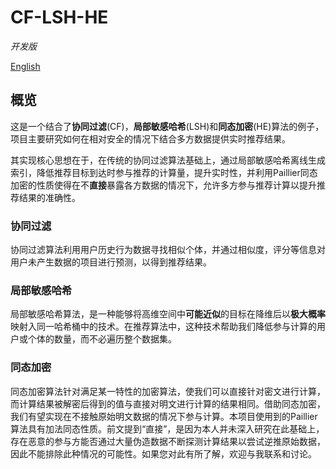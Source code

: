 # CF-LSH-HE
*开发版*

[English](README.md)

## 概览
这是一个结合了**协同过滤**(CF)，**局部敏感哈希**(LSH)和**同态加密**(HE)算法的例子，项目主要研究如何在相对安全的情况下结合多方数据提供实时推荐结果。

其实现核心思想在于，在传统的协同过滤算法基础上，通过局部敏感哈希离线生成索引，降低推荐目标到达时参与推荐的计算量，提升实时性，并利用Paillier同态加密的性质使得在不**直接**暴露各方数据的情况下，允许多方参与推荐计算以提升推荐结果的准确性。

### 协同过滤
协同过滤算法利用用户历史行为数据寻找相似个体，并通过相似度，评分等信息对用户未产生数据的项目进行预测，以得到推荐结果。

### 局部敏感哈希
局部敏感哈希算法，是一种能够将高维空间中**可能近似**的目标在降维后以**极大概率**映射入同一哈希桶中的技术。在推荐算法中，这种技术帮助我们降低参与计算的用户或个体的数量，而不必遍历整个数据集。

### 同态加密
同态加密算法针对满足某一特性的加密算法，使我们可以直接针对密文进行计算，而计算结果被解密后得到的值与直接对明文进行计算的结果相同。借助同态加密，我们有望实现在不接触原始明文数据的情况下参与计算。本项目使用到的Paillier算法具有加法同态性质。前文提到“直接”，是因为本人并未深入研究在此基础上，存在恶意的参与方能否通过大量伪造数据不断探测计算结果以尝试逆推原始数据，因此不能排除此种情况的可能性。如果您对此有所了解，欢迎与我联系和讨论。
